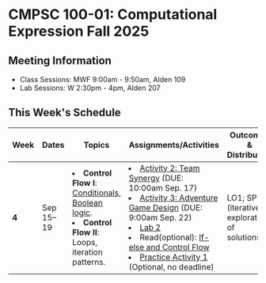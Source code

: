 # CMPSC 100-01: Computational Expression Fall 2025

## Meeting Information

- Class Sessions: MWF 9:00am - 9:50am, Alden 109
- Lab Sessions: W 2:30pm - 4pm, Alden 207

## This Week's Schedule

| Week | Dates | Topics | Assignments/Activities | Outcomes & Distribution |
|------|-------|--------|------------------------|-------------------------|
| **4** | Sep 15–19 | <li>**Control Flow I**: [Conditionals, Boolean logic](https://computational-expression.github.io/course_information/week03/conditionals.html).</li> <li>**Control Flow II**: Loops, iteration patterns.</li> | <li>[Activity 2: Team Synergy](https://classroom.github.com/a/er4apqcM) (DUE: 10:00am Sep. 17) </li> <li>[Activity 3: Adventure Game Design]() (DUE: 9:00am Sep. 22)</li>  <li>[Lab 2](https://classroom.github.com/a/J9p0Fyv-)</li> <li>Read(optional): [If-else and Control Flow](https://automatetheboringstuff.com/3e/chapter2.html)</li> <li> [Practice Activity 1](https://classroom.github.com/a/cD9sQXtv) (Optional, no deadline)</li> | LO1; SP (iterative exploration of solutions). |
